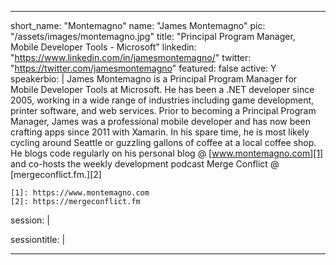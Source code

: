 ---

short_name: "Montemagno"
name: "James Montemagno"
pic: "/assets/images/montemagno.jpg"
title: "Principal Program Manager, Mobile Developer Tools - Microsoft"
linkedin: "https://www.linkedin.com/in/jamesmontemagno/"
twitter: "https://twitter.com/jamesmontemagno"
featured: false
active: Y
speakerbio: |
    James Montemagno is a Principal Program Manager for Mobile Developer Tools at Microsoft. He has been a .NET developer since 2005, working in a wide range of industries including game development, printer software, and web services. Prior to becoming a Principal Program Manager, James was a professional mobile developer and has now been crafting apps since 2011 with Xamarin. In his spare time, he is most likely cycling around Seattle or guzzling gallons of coffee at a local coffee shop. He blogs code regularly on his personal blog @ [www.montemagno.com][1] and co-hosts the weekly development podcast Merge Conflict @ [mergeconflict.fm.][2]


    [1]: https://www.montemagno.com
    [2]: https://mergeconflict.fm    
session: |
    
sessiontitle: |
    
---